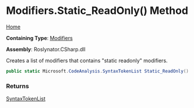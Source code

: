 # Modifiers\.Static\_ReadOnly\(\) Method

[Home](../../../../README.md)

**Containing Type**: [Modifiers](../README.md)

**Assembly**: Roslynator\.CSharp\.dll

  
Creates a list of modifiers that contains "static readonly" modifiers\.

```csharp
public static Microsoft.CodeAnalysis.SyntaxTokenList Static_ReadOnly()
```

### Returns

[SyntaxTokenList](https://docs.microsoft.com/en-us/dotnet/api/microsoft.codeanalysis.syntaxtokenlist)

